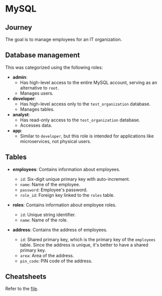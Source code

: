 # MySQL

## Journey

The goal is to manage employees for an IT organization.

## Database management

This was categorized using the following roles:

- **admin**: 
  - Has high-level access to the entire MySQL account, serving as an alternative to `root`.
  - Manages users.
- **developer**:
  - Has high-level access only to the `test_organization` database.
  - Manages tables.
- **analyst**:
  - Has read-only access to the `test_organization` database.
  - Accesses data.
- **app**:
  - Similar to `developer`, but this role is intended for applications like microservices, not physical users.

## Tables

- **employees**: Contains information about employees.
  - `id`: Six-digit unique primary key with auto-increment.
  - `name`: Name of the employee.
  - `password`: Employee's password.
  - `role_id`: Foreign key linked to the `roles` table.

- **roles**: Contains information about employee roles.
  - `id`: Unique string identifier.
  - `name`: Name of the role.

- **address**: Contains the address of employees.
  - `id`: Shared primary key, which is the primary key of the `employees` table. Since the address is unique, it's better to have a shared primary key.
  - `area`: Area of the address.
  - `pin_code`: PIN code of the address.

## Cheatsheets

Refer to the [file](./CHEATSHEETS.md).
